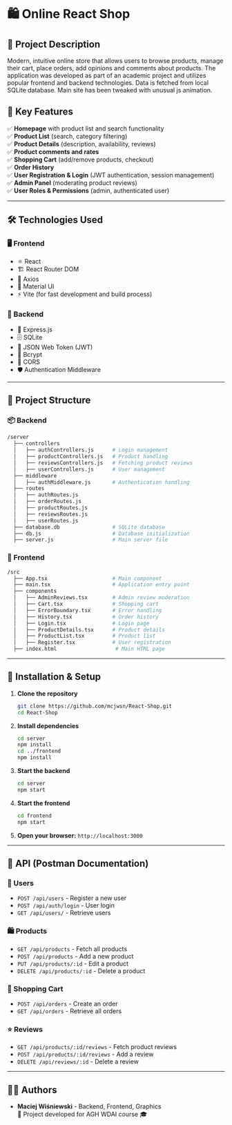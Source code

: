# 🛍️ Online React Shop

## 📌 Project Description
Modern, intuitive online store that allows users to browse products, manage their cart, place orders, add opinions and comments about products. The application was developed as part of an academic project and utilizes popular frontend and backend technologies. Data is fetched from local SQLite database. Main site has been tweaked with unusual js animation.

## 🎯 Key Features
✅ **Homepage** with product list and search functionality  
✅ **Product List** (search, category filtering)  
✅ **Product Details** (description, availability, reviews)  
✅ **Product comments and rates**   
✅ **Shopping Cart** (add/remove products, checkout)  
✅ **Order History**  
✅ **User Registration & Login** (JWT authentication, session management)  
✅ **Admin Panel** (moderating product reviews)  
✅ **User Roles & Permissions** (admin, authenticated user) 


---

## 🛠️ Technologies Used
### 🖥️ Frontend
- ⚛️ React
- 🏗️ React Router DOM
- 📡 Axios
- 🎨 Material UI
- ⚡ Vite (for fast development and build process)

### 💾 Backend
- 🚀 Express.js
- 🗄️ SQLite
- 🔐 JSON Web Token (JWT)
- 🔑 Bcrypt
- 🔄 CORS
- 🛡️ Authentication Middleware

---

## 📂 Project Structure
### 📦 Backend
```bash
/server
  ├── controllers
  │   ├── authControllers.js      # Login management
  │   ├── productControllers.js   # Product handling
  │   ├── reviewsControllers.js   # Fetching product reviews
  │   ├── userControllers.js      # User management
  ├── middleware
  │   ├── authMiddleware.js       # Authentication handling
  ├── routes
  │   ├── authRoutes.js
  │   ├── orderRoutes.js
  │   ├── productRoutes.js
  │   ├── reviewsRoutes.js
  │   ├── userRoutes.js
  ├── database.db                 # SQLite database
  ├── db.js                       # Database initialization
  ├── server.js                   # Main server file
```

### 🎨 Frontend
```bash
/src
  ├── App.tsx                     # Main component
  ├── main.tsx                    # Application entry point
  ├── components
  │   ├── AdminReviews.tsx        # Admin review moderation
  │   ├── Cart.tsx                # Shopping cart
  │   ├── ErrorBoundary.tsx       # Error handling
  │   ├── History.tsx             # Order history
  │   ├── Login.tsx               # Login page
  │   ├── ProductDetails.tsx      # Product details
  │   ├── ProductList.tsx         # Product list
  │   ├── Register.tsx            # User registration
  ├── index.html                   # Main HTML page
```

---

## 🚀 Installation & Setup
1. **Clone the repository**
   ```sh
   git clone https://github.com/mcjwsn/React-Shop.git
   cd React-Shop
   ```
2. **Install dependencies**
   ```sh
   cd server
   npm install
   cd ../frontend
   npm install
   ```
3. **Start the backend**
   ```sh
   cd server
   npm start
   ```
4. **Start the frontend**
   ```sh
   cd frontend
   npm start
   ```
5. **Open your browser:** `http://localhost:3000`

---

## 🔌 API (Postman Documentation)
### 👤 Users
- `POST /api/users` - Register a new user
- `POST /api/auth/login` - User login
- `GET /api/users/` - Retrieve users

### 🛍️ Products
- `GET /api/products` - Fetch all products
- `POST /api/products` - Add a new product
- `PUT /api/products/:id` - Edit a product
- `DELETE /api/products/:id` - Delete a product

### 🛒 Shopping Cart
- `POST /api/orders` - Create an order
- `GET /api/orders` - Retrieve all orders

### ⭐ Reviews
- `GET /api/products/:id/reviews` - Fetch product reviews
- `POST /api/products/:id/reviews` - Add a review
- `DELETE /api/reviews/:id` - Delete a review

---

## 👨‍💻 Authors
- **Maciej Wiśniewski** - Backend, Frontend, Graphics  
📌 Project developed for AGH WDAI course 🎓

